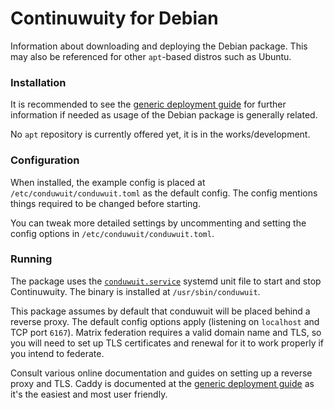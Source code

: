 # Continuwuity for Debian

Information about downloading and deploying the Debian package. This may also be
referenced for other `apt`-based distros such as Ubuntu.

### Installation

It is recommended to see the [generic deployment guide](../deploying/generic.md)
for further information if needed as usage of the Debian package is generally
related.

No `apt` repository is currently offered yet, it is in the works/development.

### Configuration

When installed, the example config is placed at `/etc/conduwuit/conduwuit.toml`
as the default config. The config mentions things required to be changed before
starting.

You can tweak more detailed settings by uncommenting and setting the config
options in `/etc/conduwuit/conduwuit.toml`.

### Running

The package uses the [`conduwuit.service`](../configuration/examples.md#example-systemd-unit-file) systemd unit file to start and stop Continuwuity. The binary is installed at `/usr/sbin/conduwuit`.

This package assumes by default that conduwuit will be placed behind a reverse proxy. The default config options apply (listening on `localhost` and TCP port `6167`). Matrix federation requires a valid domain name and TLS, so you will need to set up TLS certificates and renewal for it to work properly if you intend to federate.

Consult various online documentation and guides on setting up a reverse proxy and TLS. Caddy is documented at the [generic deployment guide](../deploying/generic.md#setting-up-the-reverse-proxy) as it's the easiest and most user friendly.
